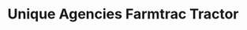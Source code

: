---
title: "Unique Agencies  Farmtrac Tractor"
url: /sagar/unique-agencies-farmtrac-tractor/
shop: tyres
---